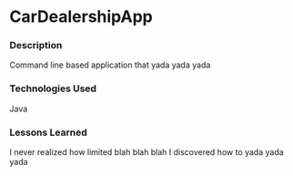 # CarDealershipApp

### Description
Command line based application that yada yada yada

### Technologies Used
Java

### Lessons Learned
I never realized how limited blah blah blah
I discovered how to yada yada yada